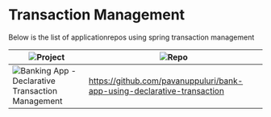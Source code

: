 # Transaction Management

Below is the list of applicationrepos using spring transaction management

| ![Project](https://img.shields.io/badge/Project-blue.svg)      | ![Repo](https://img.shields.io/badge/Repo-blue.svg)         |
|--------------|------------------|
| ![Banking App - Declarative Transaction Management](https://img.shields.io/badge/Banking%20App-Declarative%20Transaction%20Management-red.svg)        | https://github.com/pavanuppuluri/bank-app-using-declarative-transaction           |
